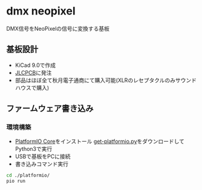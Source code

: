 # dmx neopixel
DMX信号をNeoPixelの信号に変換する基板

## 基板設計
- KiCad 9.0で作成
- [JLCPCB](https://jlcpcb.com)に発注
- 部品はほぼ全て秋月電子通商にて購入可能(XLRのレセプタクルのみサウンドハウスで購入)

## ファームウェア書き込み
### 環境構築
- [PlatformIO Core](https://docs.platformio.org/en/latest/core/index.html)をインストール
[get-platformio.py](https://raw.githubusercontent.com/platformio/platformio-core-installer/master/get-platformio.py)をダウンロードしてPython3で実行
- USBで基板をPCに接続
- 書き込みコマンド実行

```bash
cd ./platformio/
pio run
```
